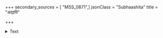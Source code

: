 +++
secondary_sources = [ "MSS_0871",]
jsonClass = "Subhaashita"
title = "अद्यापि"

+++

<details><summary>Text</summary>

अद्यापि चाटुशतदुर्ललितोचितार्थं तस्याः स्मरामि सुरतक्लमविह्वलायाः।  
अव्यक्तनिःस्वनितकातरक्थ्यमान- संकीर्णवर्णरुचितं वचनं प्रियायाः॥
</details>
